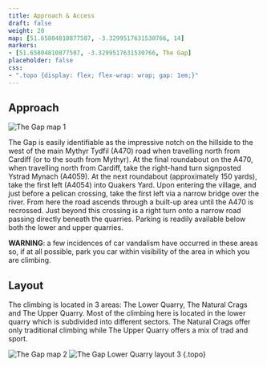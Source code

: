 ```yaml
---
title: Approach & Access
draft: false
weight: 20
map: [51.65804810877587, -3.3299517631530766, 14]
markers:
- [51.65804810877587, -3.3299517631530766, The Gap]
placeholder: false
css:
- ".topo {display: flex; flex-wrap: wrap; gap: 1em;}"
---
```



## Approach

![The Gap map 1](/img/south-wales/south-east-sandstone/GAPMAP1.gif)

 
 The Gap is easily identifiable as the impressive notch on the hillside to the west of the main Mythyr Tydfil (A470) road when travelling north from Cardiff (or to the south from Mythyr). At the final roundabout on the A470, when travelling north from Cardiff, take the right-hand turn signposted Ystrad Mynach (A4059). At the next roundabout (approximately 150 yards), take the first left (A4054) into Quakers Yard. Upon entering the village, and just before a pelican crossing, take the first left via a narrow bridge over the river. From here the road ascends through a built-up area until the A470 is recrossed. Just beyond this crossing is a right turn onto a narrow road passing directly beneath the quarries. Parking is readily available below both the lower and upper quarries.

**WARNING**: a few incidences of car vandalism have occurred in these areas so, if at all possible, park you car within visibility of the area in which you are climbing.

## Layout

The climbing is located in 3 areas: The Lower Quarry, The Natural Crags and The Upper Quarry. Most of the climbing here is located in the lower quarry which is subdivided into different sectors. The Natural Crags offer only traditional climbing while The Upper Quarry offers a mix of trad and sport.

 ![The Gap map 2](/img/south-wales/south-east-sandstone/GAPMAP2.gif "The Gap layout of the crags") ![The Gap Lower Quarry layout 3](/img/south-wales/south-east-sandstone/GAPMAP3.gif "The lower quarry")
 {.topo}



